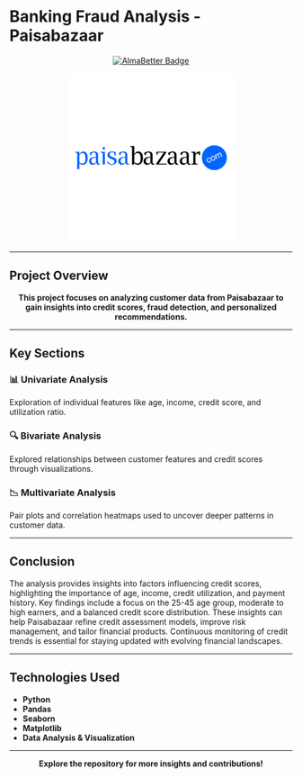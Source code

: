 # Banking Fraud Analysis - Paisabazaar

<p align="center">
  <a href="https://www.almabetter.com/courses/full-stack-data-science">
    <img src="https://img.shields.io/badge/Verified-AlmaBetter-blue" alt="AlmaBetter Badge"/>
  </a>
</p>

<p align="center">
  <img src="https://github.com/Sandip2512/Banking-Fraud-Analysis-Paisabazzar/blob/main/paisabazaar.png" alt="Paisabazaar.com" width="300"/>
</p>

---

## Project Overview

<p align="center">
  <strong>This project focuses on analyzing customer data from Paisabazaar to gain insights into credit scores, fraud detection, and personalized recommendations.  </strong>
</p>

---

## **Key Sections**

### 📊 **Univariate Analysis**
Exploration of individual features like age, income, credit score, and utilization ratio.

### 🔍 **Bivariate Analysis**
Explored relationships between customer features and credit scores through visualizations.

### 📉 **Multivariate Analysis**
Pair plots and correlation heatmaps used to uncover deeper patterns in customer data.

---

## **Conclusion**

The analysis provides insights into factors influencing credit scores, highlighting the importance of age, income, credit utilization, and payment history. Key findings include a focus on the 25-45 age group, moderate to high earners, and a balanced credit score distribution. These insights can help Paisabazaar refine credit assessment models, improve risk management, and tailor financial products. Continuous monitoring of credit trends is essential for staying updated with evolving financial landscapes.

---

## **Technologies Used**
- **Python**
- **Pandas**
- **Seaborn**
- **Matplotlib**
- **Data Analysis & Visualization**

---

<p align="center">
  <strong>Explore the repository for more insights and contributions!</strong>
</p>
